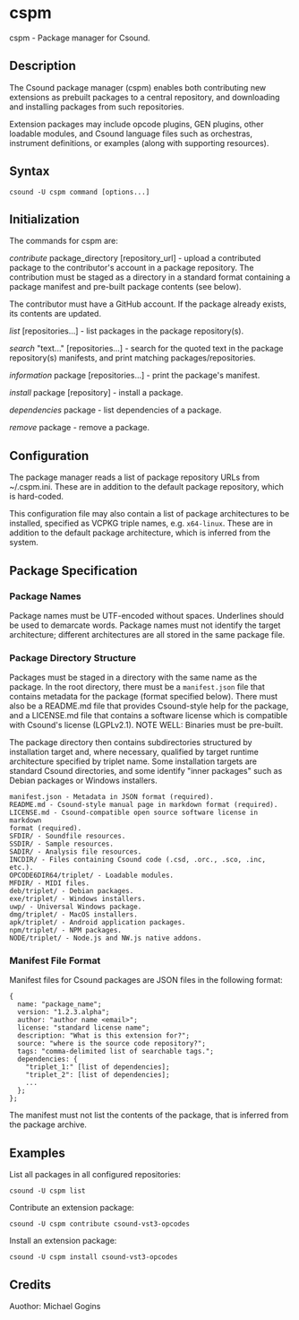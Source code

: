 # cspm

cspm - Package manager for Csound.
 
## Description

The Csound package manager (cspm) enables both contributing new extensions as 
prebuilt packages to a central repository, and downloading and installing 
packages from such repositories.

Extension packages may include opcode plugins, GEN plugins, other loadable 
modules, and Csound language files such as orchestras, instrument definitions, 
or examples (along with supporting resources).

## Syntax
```
csound -U cspm command [options...] 
```
## Initialization

The commands for cspm are:

*contribute* package_directory [repository_url] - upload a contributed package 
to the contributor's account in a package repository. The contribution must be 
staged as a directory in a standard format containing a package manifest and 
pre-built package contents (see below).

The contributor must have a GitHub account. If the package already exists, 
its contents are updated.

*list* [repositories...] - list packages in the package repository(s).

*search* "text..." [repositories...] - search for the quoted text in the 
package repository(s) manifests, and print matching packages/repositories.

*information* package [repositories...] - print the package's manifest.

*install* package [repository] - install a package.

*dependencies* package - list dependencies of a package.

*remove* package - remove a package.

## Configuration

The package manager reads a list of package repository URLs from ~/.cspm.ini. 
These are in addition to the default package repository, which is hard-coded.

This configuration file may also contain a list of package architectures to be 
installed, specified as VCPKG triple names, e.g. `x64-linux`. These are in 
addition to the default package architecture, which is inferred from the 
system.

## Package Specification

### Package Names

Package names must be UTF-encoded without spaces. Underlines should be used 
to demarcate words. Package names must not identify the target architecture; 
different architectures are all stored in the same package file.

### Package Directory Structure

Packages must be staged in a directory with the same name as the package.
In the root directory, there must be a `manifest.json` file that contains 
metadata for the package (format specified below). There must also be a 
README.md file that provides Csound-style help for the package, and a 
LICENSE.md file that contains a software license which is compatible with 
Csound's license (LGPLv2.1). NOTE WELL: Binaries must be pre-built.

The package directory then contains subdirectories structured by installation 
target and, where necessary, qualified by target runtime architecture 
specified by triplet name. Some installation targets are standard Csound 
directories, and some identify "inner packages" such as Debian packages 
or Windows installers. 
```
manifest.json - Metadata in JSON format (required).
README.md - Csound-style manual page in markdown format (required).
LICENSE.md - Csound-compatible open source software license in markdown 
format (required).
SFDIR/ - Soundfile resources.
SSDIR/ - Sample resources.
SADIR/ - Analysis file resources.
INCDIR/ - Files containing Csound code (.csd, .orc., .sco, .inc, etc.).
OPCODE6DIR64/triplet/ - Loadable modules.
MFDIR/ - MIDI files.
deb/triplet/ - Debian packages.
exe/triplet/ - Windows installers.
uwp/ - Universal Windows package.
dmg/triplet/ - MacOS installers.
apk/triplet/ - Android application packages.
npm/triplet/ - NPM packages.
NODE/triplet/ - Node.js and NW.js native addons.
```
### Manifest File Format

Manifest files for Csound packages are JSON files in the following format:

```
{
  name: "package_name";
  version: "1.2.3.alpha";
  author: "author name <email>";
  license: "standard license name";
  description: "What is this extension for?";
  source: "where is the source code repository?";
  tags: "comma-delimited list of searchable tags.";
  dependencies: {
    "triplet_1:" [list of dependencies];
    "triplet_2": [list of dependencies];
    ...
  }; 
};
```
The manifest must not list the contents of the package, that is inferred from 
the package archive.

## Examples

List all packages in all configured repositories:
```
csound -U cspm list
```
Contribute an extension package:
```
csound -U cspm contribute csound-vst3-opcodes
```
Install an extension package:
```
csound -U cspm install csound-vst3-opcodes
```

## Credits

Auothor: Michael Gogins
